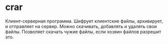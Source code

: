 # crar
Клиент-серверная программа. Шифрует клиентские файлы, архивирует, и отправляет на сервер. Можно скачивать, добавлять и удалять свои файлы.
Позволяет скачать чужие файлы, если хозяин файлов разрешит это. 
